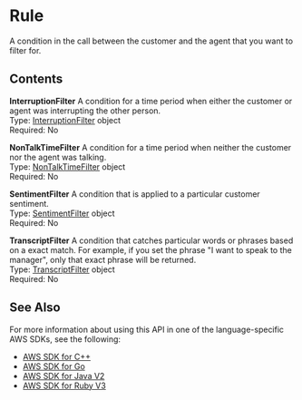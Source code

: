 # Rule<a name="API_Rule"></a>

A condition in the call between the customer and the agent that you want to filter for\.

## Contents<a name="API_Rule_Contents"></a>

 **InterruptionFilter**   <a name="transcribe-Type-Rule-InterruptionFilter"></a>
A condition for a time period when either the customer or agent was interrupting the other person\.   
Type: [InterruptionFilter](API_InterruptionFilter.md) object  
Required: No

 **NonTalkTimeFilter**   <a name="transcribe-Type-Rule-NonTalkTimeFilter"></a>
A condition for a time period when neither the customer nor the agent was talking\.  
Type: [NonTalkTimeFilter](API_NonTalkTimeFilter.md) object  
Required: No

 **SentimentFilter**   <a name="transcribe-Type-Rule-SentimentFilter"></a>
A condition that is applied to a particular customer sentiment\.  
Type: [SentimentFilter](API_SentimentFilter.md) object  
Required: No

 **TranscriptFilter**   <a name="transcribe-Type-Rule-TranscriptFilter"></a>
A condition that catches particular words or phrases based on a exact match\. For example, if you set the phrase "I want to speak to the manager", only that exact phrase will be returned\.  
Type: [TranscriptFilter](API_TranscriptFilter.md) object  
Required: No

## See Also<a name="API_Rule_SeeAlso"></a>

For more information about using this API in one of the language\-specific AWS SDKs, see the following:
+  [ AWS SDK for C\+\+](https://docs.aws.amazon.com/goto/SdkForCpp/transcribe-2017-10-26/Rule) 
+  [ AWS SDK for Go](https://docs.aws.amazon.com/goto/SdkForGoV1/transcribe-2017-10-26/Rule) 
+  [ AWS SDK for Java V2](https://docs.aws.amazon.com/goto/SdkForJavaV2/transcribe-2017-10-26/Rule) 
+  [ AWS SDK for Ruby V3](https://docs.aws.amazon.com/goto/SdkForRubyV3/transcribe-2017-10-26/Rule) 